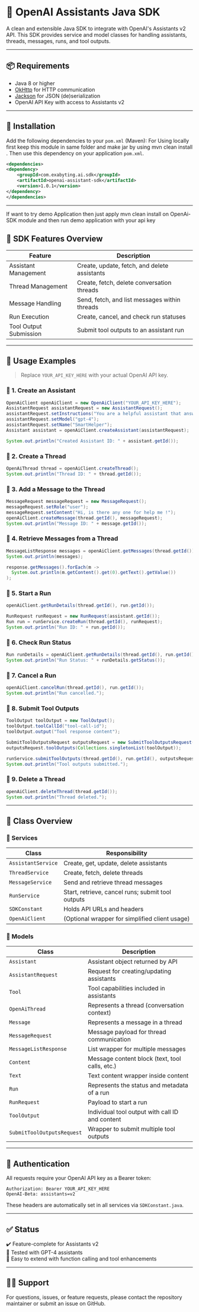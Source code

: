 
# 🧠 OpenAI Assistants Java SDK

A clean and extensible Java SDK to integrate with OpenAI's Assistants v2 API. This SDK provides service and model classes for handling assistants, threads, messages, runs, and tool outputs.

---

## 📦 Requirements

- Java 8 or higher
- [OkHttp](https://square.github.io/okhttp/) for HTTP communication
- [Jackson](https://github.com/FasterXML/jackson) for JSON (de)serialization
- OpenAI API Key with access to Assistants v2

---

## 🔧 Installation

Add the following dependencies to your `pom.xml` (Maven):
For Using locally first keep this module in same folder and make jar by using mvn clean install .
Then use this dependency on your application `pom.xml`. 

```xml
<dependencies>
<dependency>
    <groupId>com.exabyting.ai.sdk</groupId>
    <artifactId>openai-assistant-sdk</artifactId>
    <version>1.0.1</version>
</dependency>
</dependencies>
```

---

If want to try demo Application then just apply mvn clean install on OpenAi-SDK module and then run demo application with your api key

## 🧠 SDK Features Overview

| Feature                  | Description                                               |
|--------------------------|-----------------------------------------------------------|
| Assistant Management     | Create, update, fetch, and delete assistants              |
| Thread Management        | Create, fetch, delete conversation threads                |
| Message Handling         | Send, fetch, and list messages within threads             |
| Run Execution            | Create, cancel, and check run statuses                    |
| Tool Output Submission   | Submit tool outputs to an assistant run                   |

---

## 🧪 Usage Examples

> Replace `YOUR_API_KEY_HERE` with your actual OpenAI API key.

### 🔹 1. Create an Assistant

```java
OpenAiClient openAiClient = new OpenAiClient("YOUR_API_KEY_HERE");
AssistantRequest assistantRequest = new AssistantRequest();
assistantRequest.setInstructions("You are a helpful assistant that answers questions clearly and concisely.");
assistantRequest.setModel("gpt-4");
assistantRequest.setName("SmartHelper");
Assistant assistant = openAiClient.createAssistant(assistantRequest);

System.out.println("Created Assistant ID: " + assistant.getId());
```

### 🔹 2. Create a Thread

```java
OpenAiThread thread = openAiClient.createThread();
System.out.println("Thread ID: " + thread.getId());
```

### 🔹 3. Add a Message to the Thread

```java
MessageRequest messageRequest = new MessageRequest();
messageRequest.setRole("user");
messageRequest.setContent("Hi, is there any one for help me !");
openAiClient.createMessage(thread.getId(), messageRequest);
System.out.println("Message ID: " + message.getId());
```

### 🔹 4. Retrieve Messages from a Thread

```java
MessageListResponse messages = openAiClient.getMessages(thread.getId());
System.out.println(messages);

response.getMessages().forEach(m -> 
  System.out.println(m.getContent().get(0).getText().getValue())
);
```

### 🔹 5. Start a Run

```java
openAiClient.getRunDetails(thread.getId(), run.getId());

RunRequest runRequest = new RunRequest(assistant.getId());
Run run = runService.createRun(thread.getId(), runRequest);
System.out.println("Run ID: " + run.getId());

```

### 🔹 6. Check Run Status

```java
Run runDetails = openAiClient.getRunDetails(thread.getId(), run.getId());
System.out.println("Run Status: " + runDetails.getStatus());
```

### 🔹 7. Cancel a Run

```java
openAiClient.cancelRun(thread.getId(), run.getId());
System.out.println("Run cancelled.");
```

### 🔹 8. Submit Tool Outputs

```java
ToolOutput toolOutput = new ToolOutput();
toolOutput.toolCallId("tool-call-id");
toolOutput.output("Tool response content");

SubmitToolOutputsRequest outputsRequest = new SubmitToolOutputsRequest();
outputsRequest.toolOutputs(Collections.singletonList(toolOutput));

runService.submitToolOutputs(thread.getId(), run.getId(), outputsRequest);
System.out.println("Tool outputs submitted.");
```

### 🔹 9. Delete a Thread

```java
openAiClient.deleteThread(thread.getId());
System.out.println("Thread deleted.");
```

---

## 📂 Class Overview

### 📄 Services

| Class               | Responsibility                                              |
|--------------------|--------------------------------------------------------------|
| `AssistantService` | Create, get, update, delete assistants                       |
| `ThreadService`    | Create, fetch, delete threads                                |
| `MessageService`   | Send and retrieve thread messages                            |
| `RunService`       | Start, retrieve, cancel runs; submit tool outputs            |
| `SDKConstant`      | Holds API URLs and headers                                   |
| `OpenAiClient`     | (Optional wrapper for simplified client usage)               |

### 📄 Models

| Class                         | Description                                          |
|------------------------------|------------------------------------------------------|
| `Assistant`                  | Assistant object returned by API                     |
| `AssistantRequest`           | Request for creating/updating assistants             |
| `Tool`                       | Tool capabilities included in assistants             |
| `OpenAiThread`               | Represents a thread (conversation context)           |
| `Message`                    | Represents a message in a thread                     |
| `MessageRequest`             | Message payload for thread communication             |
| `MessageListResponse`        | List wrapper for multiple messages                   |
| `Content`                    | Message content block (text, tool calls, etc.)       |
| `Text`                       | Text content wrapper inside content                  |
| `Run`                        | Represents the status and metadata of a run          |
| `RunRequest`                 | Payload to start a run                               |
| `ToolOutput`                 | Individual tool output with call ID and content      |
| `SubmitToolOutputsRequest`   | Wrapper to submit multiple tool outputs              |

---

## 🔐 Authentication

All requests require your OpenAI API key as a Bearer token:

```
Authorization: Bearer YOUR_API_KEY_HERE
OpenAI-Beta: assistants=v2
```

These headers are automatically set in all services via `SDKConstant.java`.

---

## ✅ Status

✔️ Feature-complete for Assistants v2  
🧪 Tested with GPT-4 assistants  
🌱 Easy to extend with function calling and tool enhancements  

---

## 🙋‍♂️ Support

For questions, issues, or feature requests, please contact the repository maintainer or submit an issue on GitHub.





